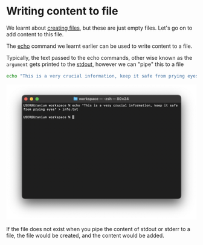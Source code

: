 # Writing content to file

We learnt about [creating files](./touch.md), but these are just empty files.
Let's go on to add content to this file.

The [echo](./echo.md) command we learnt earlier can be used to write content to
a file.

Typically, the text passed to the echo commands, other wise known as the
`argument` gets printed to the [stdout](./std.md), however we can "pipe" this to
a file

```sh
echo "This is a very crucial information, keep it safe from prying eyes" > info.txt
```

![writing content to file](../../assets/shell-scripting/writing-to-file.png)

If the file does not exist when you pipe the content of stdout or stderr to a
file, the file would be created, and the content would be added.

